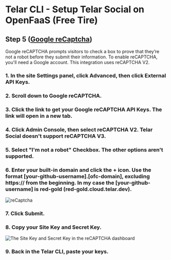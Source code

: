 # Telar CLI - Setup Telar Social on OpenFaaS (Free Tire)

## Step 5 ([Google reCaptcha](https://support.google.com/recaptcha/?hl=enhttps://support.google.com/recaptcha/?hl=en))

Google reCAPTCHA prompts visitors to check a box to prove that they’re not a robot before they submit their information.
To enable reCAPTCHA, you'll need a Google account. This integration uses reCAPTCHA V2.

### 1. In the site Settings panel, click Advanced, then click External API Keys.
### 2. Scroll down to Google reCAPTCHA.
### 3. Click the link to get your Google reCAPTCHA API Keys. The link will open in a new tab.
### 4. Click Admin Console, then select reCAPTCHA V2. Telar Social doesn't support reCAPTCHA V3.
### 5. Select "I'm not a robot" Checkbox. The other options aren't supported.
### 6. Enter your built-in domain and click the + icon. Use the format [your-github-username].[ofc-domain], excluding https:// from the beginning. In my case the [your-github-username] is red-gold (red-gold.cloud.telar.dev).

![reCaptcha](https://miro.medium.com/max/1839/1*QwDRyFRk7Z9i2bp-UXKc_Q.png)

### 7. Click Submit.
### 8. Copy your Site Key and Secret Key.
![The Site Key and Secret Key in the reCAPTCHA dashboard](https://raw.githubusercontent.com/Qolzam/telar-cli/master/docs/images/recaptcha.png)
### 9. Back in the Telar CLI, paste your keys.



